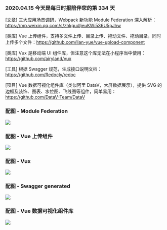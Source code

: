 ### 2020.04.15 今天是每日时报陪伴您的第 334 天

[文章] 三大应用场景调研，Webpack 新功能 Module Federation 深入解析：<https://mp.weixin.qq.com/s/zhkgudIjeuKWi536U5pJhw>

[类库] Vue 上传组件，支持多文件上传、目录上传、拖动文件、拖动目录，同时上传多个文件：<https://github.com/lian-yue/vue-upload-component>

[类库] Vux 是移动端 UI 组件库，但注意这个库无法在小程序当中使用：<https://github.com/airyland/vux>

[工具] 根据 Swagger 规范，生成接口说明文档：<https://github.com/Redocly/redoc>

[项目] Vue 数据可视化组件库（类似阿里 DataV，大屏数据展示），提供 SVG 的边框及装饰、图表、水位图、飞线图等组件，简单易用：<https://github.com/DataV-Team/DataV>

### 配图 - Module Federation
![](http://qn.40zhe.com/20200415172032.png)

### 配图 - Vue 上传组件
![](http://qn.40zhe.com/20200415172346.png)

### 配图 - Vux
![](http://qn.40zhe.com/20200415172455.png)

### 配图 - Swagger generated
![](http://qn.40zhe.com/20200415172709.png)

### 配图 - Vue 数据可视化组件库 
![](http://qn.40zhe.com/20200415172851.png)

